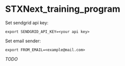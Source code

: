 # STXNext_training_program

Set sendgrid api key:

`export SENDGRID_API_KEY=<your api key>`

Set email sender:

`export FROM_EMAIL=<example@mail.com>`

*TODO*
